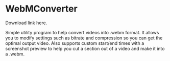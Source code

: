 WebMConverter
=============

Download link here.

Simple utility program to help convert videos into .webm format. It allows you to modify settings such as bitrate and compression so you can get the optimal output video. Also supports custom start/end times with a screenshot preview to help you cut a section out of a video and make it into a .webm.
